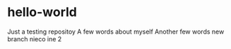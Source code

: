 # hello-world
Just a testing repositoy
A few words about myself
Another few words
new branch
nieco ine 2
